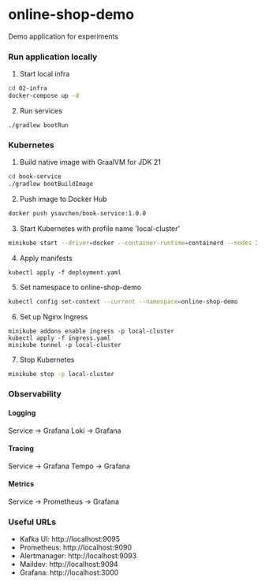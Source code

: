 # online-shop-demo

Demo application for experiments

### Run application locally
1. Start local infra
```bash
cd 02-infra
docker-compose up -d
```
2. Run services
```
./gradlew bootRun
```

### Kubernetes
1. Build native image with GraalVM for JDK 21
```bash
cd book-service
./gradlew bootBuildImage
```
2. Push image to Docker Hub
```bash
docker push ysavchen/book-service:1.0.0
```
3. Start Kubernetes with profile name 'local-cluster'
```bash
minikube start --driver=docker --container-runtime=containerd --nodes 3 -p local-cluster
```
4. Apply manifests
```
kubectl apply -f deployment.yaml
```
5. Set namespace to online-shop-demo
```bash
kubectl config set-context --current --namespace=online-shop-demo
```
6. Set up Nginx Ingress
```
minikube addons enable ingress -p local-cluster
kubectl apply -f ingress.yaml
minikube tunnel -p local-cluster
```
7. Stop Kubernetes
```bash
minikube stop -p local-cluster
```

### Observability

#### Logging
Service -> Grafana Loki -> Grafana

#### Tracing
Service -> Grafana Tempo -> Grafana

#### Metrics
Service -> Prometheus -> Grafana

### Useful URLs
- Kafka UI: http://localhost:9095
- Prometheus: http://localhost:9090
- Alertmanager: http://localhost:9093
- Maildev: http://localhost:9094
- Grafana: http://localhost:3000
